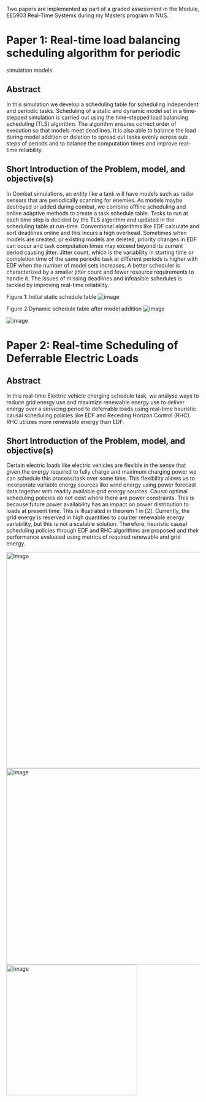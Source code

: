 Two papers are implemented as part of a graded assessment in the Module, EE5903 Real-Time Systems during my Masters program in NUS.

# Paper 1: Real-time load balancing scheduling algorithm for periodic
simulation models
## Abstract
In this simulation we develop a scheduling table for scheduling independent and periodic tasks. Scheduling of a static and dynamic model set in a time-stepped simulation is carried out using the time-stepped load balancing scheduling (TLS) algorithm. The algorithm ensures correct order of execution so that models meet deadlines. It is also able to balance the load during model addition or deletion to spread out tasks evenly across sub steps of periods and to balance the computation times and improve real-time reliability.
## Short Introduction of the Problem, model, and objective(s)
In Combat simulations, an entity like a tank will have models such as radar sensors that are periodically scanning for enemies. As models maybe destroyed or added during combat, we combine offline scheduling and online adaptive methods to create a task schedule table. Tasks to run at each time step is decided by the TLS algorithm and updated in the scheduling table at run-time. Conventional algorithms like EDF calculate and sort deadlines online and this incurs a high overhead. Sometimes when models are created, or existing models are deleted, priority changes in EDF can occur and task computation times may exceed beyond its current period causing jitter. Jitter count, which is the variability in starting time or completion time of the same periodic task at different periods is higher with EDF when the number of model sets increases. A better scheduler is characterized by a smaller jitter count and fewer resource requirements to handle it. The issues of missing deadlines and infeasible schedules is tackled by improving real-time reliability.

Figure 1: Initial static schedule table
![image](https://github.com/user-attachments/assets/1be70091-c482-4362-b9cd-4c567b686df6)

Figure 2:Dynamic schedule table after model addition
![image](https://github.com/user-attachments/assets/60662d10-479a-497f-b605-3464ee2fddf7)


![image](https://github.com/user-attachments/assets/198f83db-e8ff-48d1-97be-3eae943b2c29)


# Paper 2: Real-time Scheduling of Deferrable Electric Loads
## Abstract
In this real-time Electric vehicle charging schedule task, we analyse ways to reduce grid energy use and maximize renewable energy use to deliver energy over a servicing period to deferrable loads using real-time heuristic causal scheduling policies like EDF and Receding Horizon Control (RHC). RHC utilizes more renewable energy than EDF.

## Short Introduction of the Problem, model, and objective(s)
Certain electric loads like electric vehicles are flexible in the sense that given the energy required to fully charge and maximum charging power we can schedule this process/task over some time. This flexibility allows us to incorporate variable energy sources like wind energy using power forecast data together with readily available grid energy sources.
Causal optimal scheduling policies do not exist where there are power constraints. This is because future power availability has an impact on power distribution to loads at present time. This is illustrated in theorem 1 in [2]. Currently, the grid energy is reserved in high quantities to counter renewable energy variability, but this is not a scalable solution. Therefore, heuristic causal scheduling policies through EDF and RHC algorithms are proposed and their performance evaluated using metrics of required renewable and grid energy.

<img width="564" alt="image" src="https://github.com/user-attachments/assets/eecd25a2-dfa8-40b2-b82f-909f58a2a3be">

<img width="512" alt="image" src="https://github.com/user-attachments/assets/857fac80-b91c-4f36-821d-712420bb7009">


<img width="341" alt="image" src="https://github.com/user-attachments/assets/5a673ff2-33b9-4ca4-976b-393d76680465">
